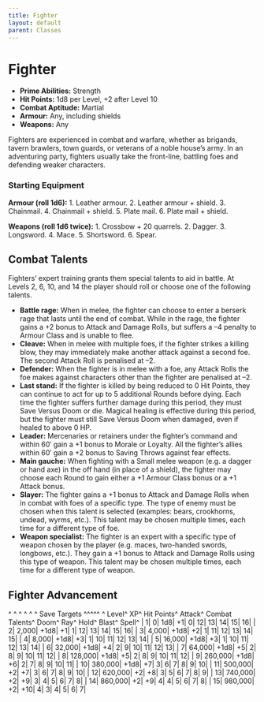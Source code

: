 ```yaml
---
title: Fighter
layout: default
parent: Classes
---
```


# Fighter

  * **Prime Abilities:** Strength
  * **Hit Points:** 1d8 per Level, +2 after Level 10
  * **Combat Aptitude:** Martial
  * **Armour:** Any, including shields
  * **Weapons:** Any

Fighters are experienced in combat and warfare, whether as brigands, tavern brawlers, town guards, or veterans of a noble house’s army. In an adventuring party, fighters usually take the front-line, battling foes and defending weaker characters.

### Starting Equipment 

**Armour (roll 1d6):** 1. Leather armour. 2. Leather armour + shield. 3. Chainmail. 4. Chainmail + shield. 5. Plate mail. 6. Plate mail + shield.

**Weapons (roll 1d6 twice):** 1. Crossbow + 20 quarrels. 2. Dagger. 3. Longsword. 4. Mace. 5. Shortsword. 6. Spear.

## Combat Talents 

Fighters’ expert training grants them special talents to aid in battle. At Levels 2, 6, 10, and 14 the player should roll or choose one of the following talents.

  - **Battle rage:** When in melee, the fighter can choose to enter a berserk rage that lasts until the end of combat. While in the rage, the fighter gains a +2 bonus to Attack and Damage Rolls, but suffers a –4 penalty to Armour Class and is unable to flee. 
  - **Cleave:** When in melee with multiple foes, if the fighter strikes a killing blow, they may immediately make another attack against a second foe. The second Attack Roll is penalised at –2.
  - **Defender:** When the fighter is in melee with a foe, any Attack Rolls the foe makes against characters other than the fighter are penalised at –2.
  - **Last stand:** If the fighter is killed by being reduced to 0 Hit Points, they can continue to act for up to 5 additional Rounds before dying. Each time the fighter suffers further damage during this period, they must Save Versus Doom or die. Magical healing is effective during this period, but the fighter must still Save Versus Doom when damaged, even if healed to above 0 HP.
  - **Leader:** Mercenaries or retainers under the fighter’s command and within 60′ gain a +1 bonus to Morale or Loyalty. All the fighter’s allies within 60′ gain a +2 bonus to Saving Throws against fear effects.
  - **Main gauche:** When fighting with a Small melee weapon (e.g. a dagger or hand axe) in the off hand (in place of a shield), the fighter may choose each Round to gain either a +1 Armour Class bonus or a +1 Attack bonus.
  - **Slayer:** The fighter gains a +1 bonus to Attack and Damage Rolls when in combat with foes of a specific type. The type of enemy must be chosen when this talent is selected (examples: bears, crookhorns, undead, wyrms, etc.). This talent may be chosen multiple times, each time for a different type of foe.
  - **Weapon specialist:** The fighter is an expert with a specific type of weapon chosen by the player (e.g. maces, two-handed swords, longbows, etc.). They gain a +1 bonus to Attack and Damage Rolls using this type of weapon. This talent may be chosen multiple times, each time for a different type of weapon.

## Fighter Advancement 

^ ^ ^ ^ ^ ^  Save Targets  ^^^^^
^ Level^ XP^ Hit Points^ Attack^ Combat Talents^ Doom^ Ray^ Hold^ Blast^ Spell^
| 1| 0| 1d8| +1| 0| 12| 13| 14| 15| 16|
| 2| 2,000| +1d8| +1| 1| 12| 13| 14| 15| 16|
| 3| 4,000| +1d8| +2| 1| 11| 12| 13| 14| 15|
| 4| 8,000| +1d8| +3| 1| 10| 11| 12| 13| 14|
| 5| 16,000| +1d8| +3| 1| 10| 11| 12| 13| 14|
| 6| 32,000| +1d8| +4| 2| 9| 10| 11| 12| 13|
| 7| 64,000| +1d8| +5| 2| 8| 9| 10| 11| 12|
| 8| 128,000| +1d8| +5| 2| 8| 9| 10| 11| 12|
| 9| 260,000| +1d8| +6| 2| 7| 8| 9| 10| 11|
| 10| 380,000| +1d8| +7| 3| 6| 7| 8| 9| 10|
| 11| 500,000| +2| +7| 3| 6| 7| 8| 9| 10|
| 12| 620,000| +2| +8| 3| 5| 6| 7| 8| 9|
| 13| 740,000| +2| +9| 3| 4| 5| 6| 7| 8|
| 14| 860,000| +2| +9| 4| 4| 5| 6| 7| 8|
| 15| 980,000| +2| +10| 4| 3| 4| 5| 6| 7|
